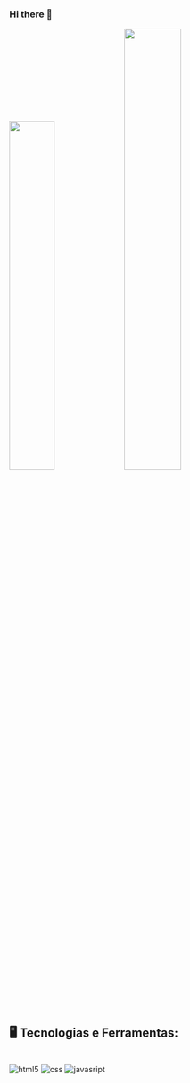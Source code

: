 ### Hi there 👋
<div>
  <img width="40%" src="https://github-readme-stats.vercel.app/api?username=DiegooInacio&show_icons=true&theme=radical"/>
  <img width="45%" src="https://github-readme-stats.vercel.app/api/top-langs/?username=DiegooInacio&layout=compact&theme=radical"/>
</div>


## 🖥️ Tecnologias e Ferramentas:

<div style="display: inline_block"><br/>
  <img align="center" alt="html5" src= "https://img.shields.io/badge/HTML5-E34F26?style=for-the-badge&logo=html5&logoColor=white"/>
  <img align="center" alt="css" src= "https://img.shields.io/badge/CSS3-1572B6?style=for-the-badge&logo=css3&logoColor=white"/>
  <img align="center" alt="javasript" src= "https://img.shields.io/badge/JavaScript-F7DF1E?style=for-the-badge&logo=javascript&logoColor=black"/>
</div><br/>
